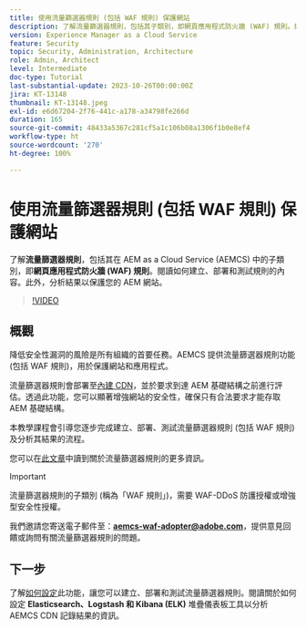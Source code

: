 ```yaml
---
title: 使用流量篩選器規則 (包括 WAF 規則) 保護網站
description: 了解流量篩選器規則，包括其子類別，即網頁應用程式防火牆 (WAF) 規則。如何建立、部署和測試規則。此外，分析結果以保護您的 AEM 網站。
version: Experience Manager as a Cloud Service
feature: Security
topic: Security, Administration, Architecture
role: Admin, Architect
level: Intermediate
doc-type: Tutorial
last-substantial-update: 2023-10-26T00:00:00Z
jira: KT-13148
thumbnail: KT-13148.jpeg
exl-id: e6d67204-2f76-441c-a178-a34798fe266d
duration: 165
source-git-commit: 48433a5367c281cf5a1c106b08a1306f1b0e8ef4
workflow-type: ht
source-wordcount: '270'
ht-degree: 100%

---
```


# 使用流量篩選器規則 (包括 WAF 規則) 保護網站

了解&#x200B;**流量篩選器規則**，包括其在 AEM as a Cloud Service (AEMCS) 中的子類別，即&#x200B;**網頁應用程式防火牆 (WAF) 規則**。閱讀如何建立、部署和測試規則的內容。此外，分析結果以保護您的 AEM 網站。

>[!VIDEO](https://video.tv.adobe.com/v/3425401?quality=12&learn=on)

## 概觀

降低安全性漏洞的風險是所有組織的首要任務。AEMCS 提供流量篩選器規則功能 (包括 WAF 規則)，用於保護網站和應用程式。

流量篩選器規則會部署至[內建 CDN](https://experienceleague.adobe.com/docs/experience-manager-cloud-service/content/implementing/content-delivery/cdn.html?lang=zh-Hant)，並於要求到達 AEM 基礎結構之前進行評估。透過此功能，您可以顯著增強網站的安全性，確保只有合法要求才能存取 AEM 基礎結構。

本教學課程會引導您逐步完成建立、部署、測試流量篩選器規則 (包括 WAF 規則) 及分析其結果的流程。

您可以在[此文章](https://experienceleague.adobe.com/docs/experience-manager-cloud-service/content/security/traffic-filter-rules-including-waf.html?lang=zh-Hant)中讀到關於流量篩選器規則的更多資訊。

>[!IMPORTANT]
>
> 流量篩選器規則的子類別 (稱為「WAF 規則」)，需要 WAF-DDoS 防護授權或增強型安全性授權。

我們邀請您寄送電子郵件至：**aemcs-waf-adopter@adobe.com**，提供意見回饋或詢問有關流量篩選器規則的問題。

## 下一步

了解[如何設定](./how-to-setup.md)此功能，讓您可以建立、部署和測試流量篩選器規則。閱讀關於如何設定 **Elasticsearch、Logstash 和 Kibana (ELK)** 堆疊儀表板工具以分析 AEMCS CDN 記錄結果的資訊。



